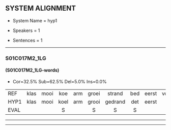 
## SYSTEM ALIGNMENT

- System Name = hyp1

- Speakers = 1

- Sentences = 1

---

### S01C017M2_1LG

#### (S01C017M2_1LG-words)

- Cor=32.5%	Sub=62.5%	Del=5.0%	Ins=0.0%

|  |  |  |  |  |  |  |  |  |  |  |  |  |  |  |  |  |  |  |  |  |  |  |  |  |  |  |  |  |  |  |  |  |  |  |  |  |  |  |  |  |
|:--- |:---:|:---:|:---:|:---:|:---:|:---:|:---:|:---:|:---:|:---:|:---:|:---:|:---:|:---:|:---:|:---:|:---:|:---:|:---:|:---:|:---:|:---:|:---:|:---:|:---:|:---:|:---:|:---:|:---:|:---:|:---:|:---:|:---:|:---:|:---:|:---:|:---:|:---:|:---:|:---:|
| REF | klas | mooi | koe | arm | groei | strand | bed | eerst | voor | draai | sjaal | herfst | duur | straat | leeuw | clown | hoek | krant | hout | vriend | gauw | chips | groen | feest | reis | jas | huis | paard | vijf | muts | nieuw | kind | bang | oog | zacht | schoen | plas | neus | knoop | plank |
| HYP1 | klas | mooi | koel | arm | grooi | gedrand | det | eerst |  | voordraai | shaal | herft | duur | straat | leeuw | klau | hook | krant | hauk | vreemd | ga | shut | goen | fens | ns | jas |  | hus | pavif | mut | nieuw | kind | ban | och | zacht | schoen | las | uis | knop | blanhik |
| EVAL |  |  | S |  | S | S | S |  | D | S | S | S |  |  |  | S | S |  | S | S | S | S | S | S | S |  | D | S | S | S |  |  | S | S |  |  | S | S | S | S |
---

---
